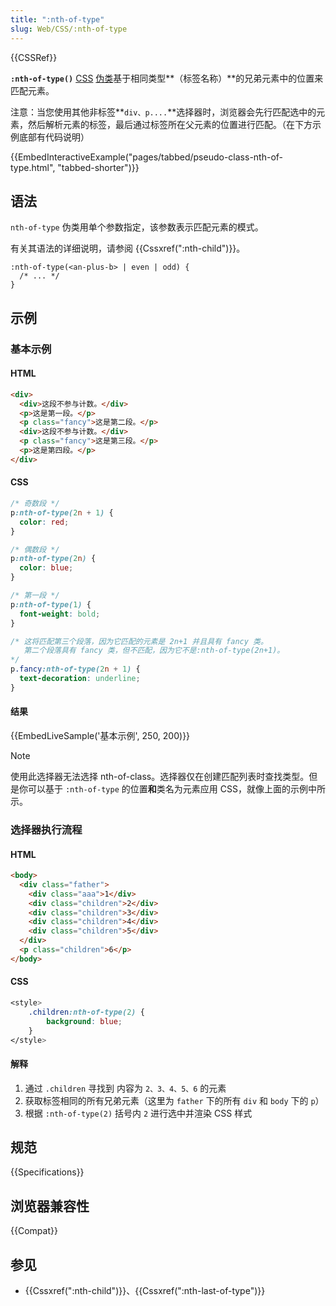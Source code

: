 ```yaml
---
title: ":nth-of-type"
slug: Web/CSS/:nth-of-type
---
```


{{CSSRef}}

**`:nth-of-type()`** [CSS](/zh-CN/docs/Web/CSS) [伪类](/zh-CN/docs/Web/CSS/Pseudo-classes)基于相同类型**（标签名称）**的兄弟元素中的位置来匹配元素。

注意：当您使用其他非标签**`div、p....`**选择器时，浏览器会先行匹配选中的元素，然后解析元素的标签，最后通过标签所在父元素的位置进行匹配。（在下方示例底部有代码说明）

{{EmbedInteractiveExample("pages/tabbed/pseudo-class-nth-of-type.html", "tabbed-shorter")}}

## 语法

`nth-of-type` 伪类用单个参数指定，该参数表示匹配元素的模式。

有关其语法的详细说明，请参阅 {{Cssxref(":nth-child")}}。

```css-nolint
:nth-of-type(<an-plus-b> | even | odd) {
  /* ... */
}
```

## 示例

### 基本示例

#### HTML

```html
<div>
  <div>这段不参与计数。</div>
  <p>这是第一段。</p>
  <p class="fancy">这是第二段。</p>
  <div>这段不参与计数。</div>
  <p class="fancy">这是第三段。</p>
  <p>这是第四段。</p>
</div>
```

#### CSS

```css
/* 奇数段 */
p:nth-of-type(2n + 1) {
  color: red;
}

/* 偶数段 */
p:nth-of-type(2n) {
  color: blue;
}

/* 第一段 */
p:nth-of-type(1) {
  font-weight: bold;
}

/* 这将匹配第三个段落，因为它匹配的元素是 2n+1 并且具有 fancy 类。
   第二个段落具有 fancy 类，但不匹配，因为它不是:nth-of-type(2n+1)。
*/
p.fancy:nth-of-type(2n + 1) {
  text-decoration: underline;
}
```

#### 结果

{{EmbedLiveSample('基本示例', 250, 200)}}

> [!NOTE]
> 使用此选择器无法选择 nth-of-class。选择器仅在创建匹配列表时查找类型。但是你可以基于 `:nth-of-type` 的位置**和**类名为元素应用 CSS，就像上面的示例中所示。

### 选择器执行流程

#### HTML

```html
<body>
  <div class="father">
    <div class="aaa">1</div>
    <div class="children">2</div>
    <div class="children">3</div>
    <div class="children">4</div>
    <div class="children">5</div>
  </div>
  <p class="children">6</p>
</body>
```

#### CSS

```css
<style>
    .children:nth-of-type(2) {
        background: blue;
    }
</style>
```

#### 解释

1. 通过 `.children` 寻找到 内容为 `2、3、4、5、6` 的元素
2. 获取标签相同的所有兄弟元素（这里为 `father` 下的所有 `div` 和 `body` 下的 `p`）
3. 根据 `:nth-of-type(2)` 括号内 `2` 进行选中并渲染 CSS 样式

## 规范

{{Specifications}}

## 浏览器兼容性

{{Compat}}

## 参见

- {{Cssxref(":nth-child")}}、{{Cssxref(":nth-last-of-type")}}
